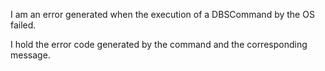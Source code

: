 I am an error generated when the execution of a DBSCommand by the OS failed.

I hold the error code generated by the command and the corresponding message.
